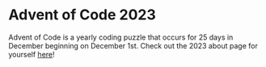 # Advent of Code 2023

Advent of Code is a yearly coding puzzle that occurs for 25 days in December beginning on December 1st. Check out the 2023 about page for yourself [here](adventofcode.com/2023/about)!
